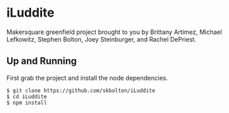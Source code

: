 # iLuddite
Makersquare greenfield project brought to you by Brittany Artimez, Michael Lefkowitz, Stephen Bolton, Joey Steinburger, and Rachel DePriest. 

## Up and Running
First grab the project and install the node dependencies.
```
$ git clone https://github.com/skbolton/iLuddite
$ cd iLuddite
$ npm install
```

